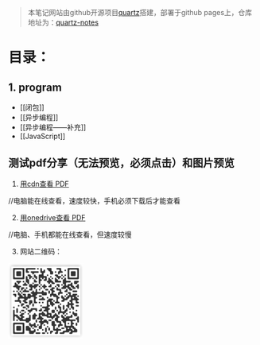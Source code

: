 > 本笔记网站由github开源项目[quartz](https://github.com/jackyzha0/quartz)搭建，部署于github pages上，仓库地址为：[quartz-notes](https://github.com/cherry384719/quartz-notes)

# 目录：
## 1. program
- [[闭包]]
- [[异步编程]]
- [[异步编程——补充]]
- [[JavaScript]]



## 测试pdf分享（无法预览，必须点击）和图片预览



1.   [用cdn查看 PDF](https://cdn.742389.xyz/pdf/Node.js实战_第2版.pdf)  

 //电脑能在线查看，速度较快，手机必须下载后才能查看





2.   [用onedrive查看 PDF](https://1drv.ms/b/c/53a8c629afe22f49/EVbqQ4G1K5VAnZXcpxockHkBUY3Nq80pSyz2aQFHOdWEyg?e=vOk07I)  

 //电脑、手机都能在线查看，但速度较慢





3.   网站二维码：

<img src="https://github.com/cherry384719/picx-images-hosting/raw/master/iShot_2025-08-05_18.40.16.6iklrq8phl.webp" style="width: 30%;"/>

